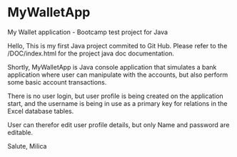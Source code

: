 # MyWalletApp
My Wallet application - Bootcamp test project for Java

Hello,
This is my first Java project commited to Git Hub.
Please refer to the /DOC/index.html for the project java doc documentation.

Shortly, MyWalletApp is Java console application that simulates a bank application
where user can manipulate with the accounts, but also perform some basic account transactions.

There is no user login, but user profile is being created on the application start, 
and the username is being in use as a primary key for relations in the Excel database tables.

User can therefor edit user profile details, but only Name and password are editable.



Salute,
Milica
